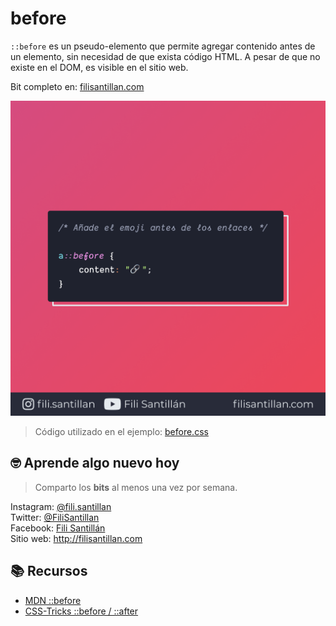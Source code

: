 # before

`::before` es un pseudo-elemento que permite agregar contenido antes de un elemento, sin necesidad de que exista código HTML. A pesar de que no existe en el DOM, es visible en el sitio web.

Bit completo en: [filisantillan.com](https://filisantillan.com/bits/before/)

![before](./before.png)

> Código utilizado en el ejemplo: [before.css](./before.css)

## 🤓 Aprende algo nuevo hoy

> Comparto los **bits** al menos una vez por semana.

Instagram: [@fili.santillan](https://www.instagram.com/fili.santillan/)  
Twitter: [@FiliSantillan](https://twitter.com/FiliSantillan)  
Facebook: [Fili Santillán](https://www.facebook.com/FiliSantillan96/)  
Sitio web: http://filisantillan.com

## 📚 Recursos

- [MDN ::before](https://developer.mozilla.org/en-US/docs/Web/CSS/::before)
- [CSS-Tricks ::before / ::after](https://css-tricks.com/almanac/selectors/a/after-and-before/)
